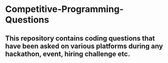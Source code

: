 # Competitive-Programming-Questions

## This repository contains coding questions that have been asked on various platforms during any hackathon, event, hiring challenge etc.
